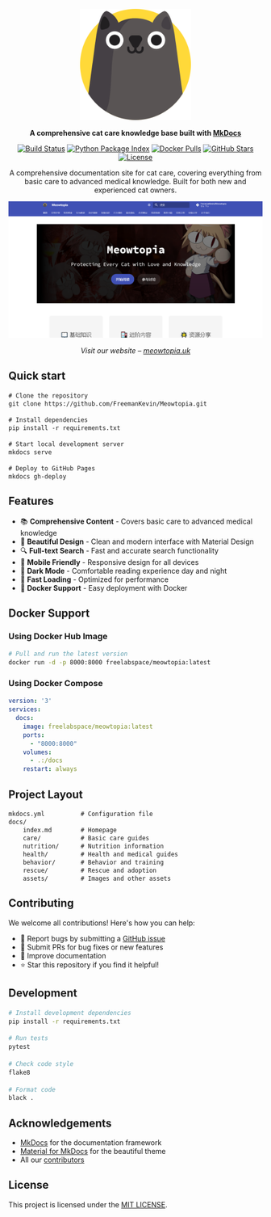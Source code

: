 <p align="center">
  <a href="https://meowtopia.uk">
    <img src="docs/assets/images/favicon.png" width="220" alt="Meowtopia">
  </a>
</p>

<p align="center">
  <strong>
    A comprehensive cat care knowledge base built with
    <a href="https://www.mkdocs.org/">MkDocs</a>
  </strong>
</p>

<p align="center">
  <a href="https://github.com/FreemanKevin/Meowtopia/actions"><img
    src="https://github.com/FreemanKevin/Meowtopia/workflows/build/badge.svg"
    alt="Build Status"
  /></a>
  <a href="https://pypi.org/project/mkdocs-material/"><img
    src="https://img.shields.io/pypi/v/mkdocs-material?label=PyPI&logo=python"
    alt="Python Package Index"
  /></a>
  <a href="https://hub.docker.com/r/freelabspace/meowtopia"><img
    src="https://img.shields.io/docker/pulls/freelabspace/meowtopia?logo=docker"
    alt="Docker Pulls"
  /></a>
  <a href="https://github.com/FreemanKevin/Meowtopia/stargazers"><img
    src="https://img.shields.io/github/stars/FreemanKevin/Meowtopia?logo=github"
    alt="GitHub Stars"
  /></a>
  <a href="https://github.com/FreemanKevin/Meowtopia/blob/main/LICENSE"><img
    src="https://img.shields.io/github/license/FreemanKevin/Meowtopia"
    alt="License"
  /></a>
</p>

<p align="center">
  A comprehensive documentation site for cat care, covering everything from basic care
  to advanced medical knowledge. Built for both new and experienced cat owners.
</p>

<p align="center">
  <a href="https://meowtopia.uk">
    <img src="docs/assets/images/screenshot.png" width="700" />
  </a>
</p>

<p align="center">
  <em>
    Visit our website –
    <a href="https://meowtopia.uk">meowtopia.uk</a>
  </em>
</p>

## Quick start

```shell
# Clone the repository
git clone https://github.com/FreemanKevin/Meowtopia.git

# Install dependencies
pip install -r requirements.txt

# Start local development server
mkdocs serve

# Deploy to GitHub Pages
mkdocs gh-deploy
```

## Features

- 📚 **Comprehensive Content** - Covers basic care to advanced medical knowledge
- 🎨 **Beautiful Design** - Clean and modern interface with Material Design
- 🔍 **Full-text Search** - Fast and accurate search functionality
- 📱 **Mobile Friendly** - Responsive design for all devices
- 🌙 **Dark Mode** - Comfortable reading experience day and night
- 🚀 **Fast Loading** - Optimized for performance
- 🐳 **Docker Support** - Easy deployment with Docker

## Docker Support

### Using Docker Hub Image

```bash
# Pull and run the latest version
docker run -d -p 8000:8000 freelabspace/meowtopia:latest
```

### Using Docker Compose

```yaml
version: '3'
services:
  docs:
    image: freelabspace/meowtopia:latest
    ports:
      - "8000:8000"
    volumes:
      - .:/docs
    restart: always
```

## Project Layout

```
mkdocs.yml          # Configuration file
docs/
    index.md        # Homepage
    care/           # Basic care guides
    nutrition/      # Nutrition information
    health/         # Health and medical guides
    behavior/       # Behavior and training
    rescue/         # Rescue and adoption
    assets/         # Images and other assets
```

## Contributing

We welcome all contributions! Here's how you can help:

- 🐛 Report bugs by submitting a [GitHub issue](https://github.com/FreemanKevin/Meowtopia/issues)
- 📝 Submit PRs for bug fixes or new features
- 📖 Improve documentation
- ⭐ Star this repository if you find it helpful!

## Development

```bash
# Install development dependencies
pip install -r requirements.txt

# Run tests
pytest

# Check code style
flake8

# Format code
black .
```

## Acknowledgements

- [MkDocs](https://www.mkdocs.org/) for the documentation framework
- [Material for MkDocs](https://squidfunk.github.io/mkdocs-material/) for the beautiful theme
- All our [contributors](https://github.com/FreemanKevin/Meowtopia/graphs/contributors)


## License

This project is licensed under the  [MIT LICENSE](LICENSE).